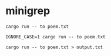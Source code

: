 # minigrep

```
cargo run -- to poem.txt
```

```
IGNORE_CASE=1 cargo run -- to poem.txt
```

```
cargo run -- to poem.txt > output.txt
```
